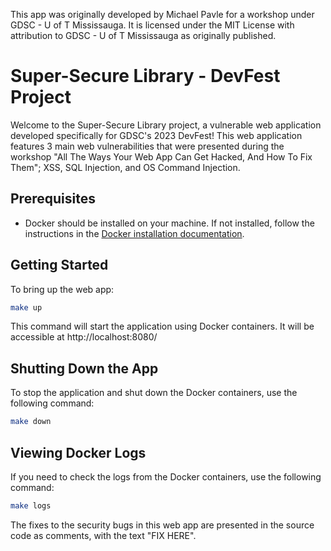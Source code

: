 This app was originally developed by Michael Pavle for a workshop under GDSC - U of T Mississauga.
It is licensed under the MIT License with attribution to GDSC - U of T Mississauga as originally published.

# Super-Secure Library - DevFest Project

Welcome to the Super-Secure Library project, a vulnerable web application developed specifically for GDSC's 2023 DevFest!
This web application features 3 main web vulnerabilities that were presented during the workshop "All The Ways Your Web App Can Get Hacked, And How To Fix Them"; XSS, SQL Injection, and OS Command Injection.

## Prerequisites
- Docker should be installed on your machine. If not installed, follow the instructions in the [Docker installation documentation](https://docs.docker.com/get-docker/).

## Getting Started
To bring up the web app:

```bash
make up
```

This command will start the application using Docker containers. It will be accessible at http://localhost:8080/

## Shutting Down the App
To stop the application and shut down the Docker containers, use the following command:

```bash
make down
```

## Viewing Docker Logs
If you need to check the logs from the Docker containers, use the following command:

```bash
make logs
```

The fixes to the security bugs in this web app are presented in the source code as comments, with the text "FIX HERE".
